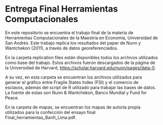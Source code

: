 # Entrega Final Herramientas Computacionales

En este repositorio se encuentra el trabajo final de la materia de Herramientas Computacionales de la Maestría en Economía, Universidad de San Andrés. 
Este trabajo replica los resultados del paper de Nunn y Wantchekon (2011), a través de datos georeferenciados. 

En la carpeta replication files están disponibles todos los archivos utilizados como base del trabajo. 
Estos archivos fueron descargados de la página de la Universidad de Harvard, https://scholar.harvard.edu/nunn/pages/data-0. 

A su vez, en esta carpeta se encuentran los archivos utilizados para generar el gráfico entre Fragile States Index (FSI) y el comercio de esclavos, además del script de R utilizado para trabajar las bases de datos. La fuente de estas son Nunn & Wantchekon, Banco Mundial y Fund for Peace.

En la carpeta de mapas, se encuentran los mapas de autoría propia utilizados para la confección del ensayo final Final_herramientas_Banfi_Lima.pdf. 

